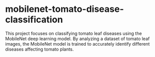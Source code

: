 # mobilenet-tomato-disease-classification
This project focuses on classifying tomato leaf diseases using the MobileNet deep learning model. By analyzing a dataset of tomato leaf images, the MobileNet model is trained to accurately identify different diseases affecting tomato plants.

